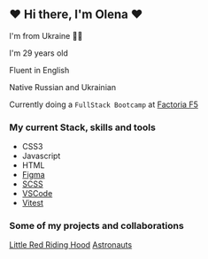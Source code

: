 ## ❤️ Hi there, I'm Olena ❤️

I'm from Ukraine 💙💛

I'm 29 years old

Fluent in English

Native Russian and Ukrainian

Currently doing a `FullStack Bootcamp` at [Factoria F5](https://factoriaf5.org/)

### My current Stack, skills and tools
- CSS3
- Javascript
- HTML
- [Figma](https://figma.com)
- [SCSS](https://sass-lang.com/)
- [VSCode](https://code.visualstudio.com/)
- [Vitest](https://vitest.dev/)

### Some of my projects and collaborations

[Little Red Riding Hood](https://olenaandrushchenko.github.io/Little-Red-Riding-Hood/)
[Astronauts](https://github.com/OlenaAndrushchenko/Astronauts) 
